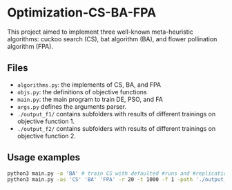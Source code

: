 # Optimization-CS-BA-FPA

This project aimed to implement three well-known meta-heuristic algorithms: cuckoo search (CS), bat algorithm (BA), and flower pollination algorithm (FPA).

## Files

- `algorithms.py`: the implements of CS, BA, and FPA
- `objs.py`: the definitions of objective functions
- `main.py`: the main program to train DE, PSO, and FA
- `args.py` defines the arguments parser.
- `./output_f1/` contains subfolders with results of different trainings on objective function 1.
- `./output_f2/` contains subfolders with results of different trainings on objective function 2.

## Usage examples

```bash
python3 main.py -a 'BA' # train CS with defaulted #runs and #replications
python3 main.py -as 'CS' 'BA' 'FPA' -r 20 -t 1000 -f 1 -path './output_f1/' # train CS, BA, and FPA with 1000 runs and 20 replication and save outputs under the given folder
```
